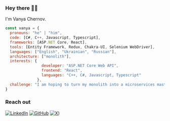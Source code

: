 ### Hey there 👋🏼
I'm Vanya Chernov.

```javascript
const vanya = {
  pronouns: "he" | "him",
  code: [C#, C++, Javascript, Typescript],
  frameworks: [ASP.NET Core, React],
  tools: [Entity Framework, Redux, Chakra-UI, Selenium WebDriver],
  languages: ["English", "Ukrainian", "Russian"],
  architecture: ["monolith"],
  interests: {
                developer: "ASP.NET Core Web API",
                frontend: "React",
                languages: "C++, C#, Javascript, Typescript"
              },
  challenge: "I am hoping to turn my monolith into a microservices masterpiece one day!"
}
```

### Reach out
[![LinkedIn](https://img.shields.io/badge/linkedin-%230077B5.svg?style=for-the-badge&logo=linkedin&logoColor=white)](https://www.linkedin.com/in/vanyachernov/)
[![GitHub](https://img.shields.io/badge/github-%23121011.svg?style=for-the-badge&logo=github&logoColor=white)](https://github.com/vanyachernov)
[![X](https://img.shields.io/twitter/follow/4ernovv)](https://x.com/4ernovv))
